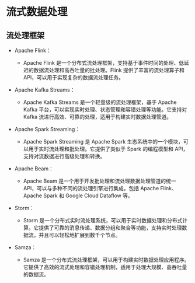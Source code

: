 # 流式数据处理

## 流处理框架

+ Apache Flink：
    + Apache Flink 是一个分布式流处理框架，支持基于事件时间的处理、低延迟的数据流处理和高吞吐量的批处理。Flink 提供了丰富的流处理算子和 API，可以用于实现复杂的数据流处理任务。

+ Apache Kafka Streams：
    + Apache Kafka Streams 是一个轻量级的流处理框架，基于 Apache Kafka 平台，可以实现实时处理、状态管理和容错处理等功能。它支持对 Kafka 流进行高效、可靠的处理，适用于构建实时数据处理管道。

+ Apache Spark Streaming：
    + Apache Spark Streaming 是 Apache Spark 生态系统中的一个模块，可以用于实时流处理和批处理。它提供了类似于 Spark 的编程模型和 API，支持对流数据进行高级处理和转换。

+ Apache Beam：
    + Apache Beam 是一个用于开发批处理和流处理数据处理管道的统一 API，可以与多种不同的流处理引擎进行集成，包括 Apache Flink、Apache Spark 和 Google Cloud Dataflow 等。

+ Storm：
    + Storm 是一个分布式实时流处理系统，可以用于实时数据处理和分布式计算。它提供了可靠的消息传递、数据分组和聚合等功能，支持实时处理数据流，并且可以轻松地扩展到数千个节点。

+ Samza：
    + Samza 是一个分布式流处理框架，可以用于构建实时数据处理应用程序。它提供了高效的流式处理和容错处理机制，适用于处理大规模、高吞吐量的数据流。